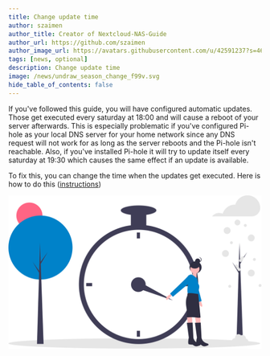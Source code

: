 ```yaml
---
title: Change update time
author: szaimen
author_title: Creator of Nextcloud-NAS-Guide
author_url: https://github.com/szaimen
author_image_url: https://avatars.githubusercontent.com/u/42591237?s=460&v=4
tags: [news, optional]
description: Change update time
image: /news/undraw_season_change_f99v.svg
hide_table_of_contents: false
---
```


If you've followed this guide, you will have configured automatic updates. Those get executed every saturday at 18:00 and will cause a reboot of your server afterwards. This is especially problematic if you've configured Pi-hole as your local DNS server for your home network since any DNS request will not work for as long as the server reboots and the Pi-hole isn't reachable. Also, if you've installed Pi-hole it will try to update itself every saturday at 19:30 which causes the same effect if an update is available.

To fix this, you can change the time when the updates get executed. Here is how to do this ([instructions](/docs/change-update-time))

![Time](/news/undraw_season_change_f99v.svg)

<!--The following comment will skip the article in the News overview.-->
<!--truncate-->